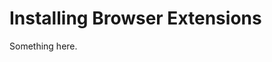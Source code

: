 [title]: # (Installing Browser Extensions)
[tags]: # (XXX)
[priority]: # (6847)
# Installing Browser Extensions
Something here.
